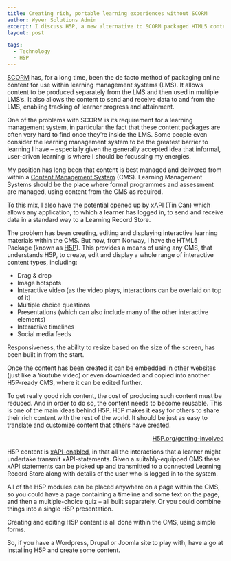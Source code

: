 ```yaml
---
title: Creating rich, portable learning experiences without SCORM
author: Wyver Solutions Admin
excerpt: I discuss H5P, a new alternative to SCORM packaged HTML5 content which allows content to be created, edited and displayed in any H5P-enabled content management system, and then embedded just like a Youtube video.
layout: post

tags:
  - Technology
  - H5P
---
```

<a href="http://www.adlnet.gov/capabilities/scorm.html" target="_blank">SCORM</a> has, for a long time, been the de facto method of packaging online content for use within learning management systems (LMS). It allows content to be produced separately from the LMS and then used in multiple LMS&#8217;s. It also allows the content to send and receive data to and from the LMS, enabling tracking of learner progress and attainment.

One of the problems with SCORM is its requirement for a learning management system, in particular the fact that these content packages are often very hard to find once they&#8217;re inside the LMS. Some people even consider the learning management system to be the greatest barrier to learning I have &#8211; especially given the generally accepted idea that informal, user-driven learning is where I should be focussing my energies.

My position has long been that content is best managed and delivered from within a <a href="http://en.wikipedia.org/wiki/Content_management_system" target="_blank">Content Management System</a> (CMS). Learning Management Systems should be the place where formal programmes and assessment are managed, using content from the CMS as required.

To this mix, I also have the potential opened up by xAPI (Tin Can) which allows any application, to which a learner has logged in, to send and receive data in a standard way to a Learning Record Store.

The problem has been creating, editing and displaying interactive learning materials within the CMS. But now, from Norway, I have the HTML5 Package (known as <a href="http://h5p.org/" target="_blank">H5P</a>). This provides a means of using any CMS, that understands H5P, to create, edit and display a whole range of interactive content types, including:

  * Drag &amp; drop
  * Image hotspots
  * Interactive video (as the video plays, interactions can be overlaid on top of it)
  * Multiple choice questions
  * Presentations (which can also include many of the other interactive elements)
  * Interactive timelines
  * Social media feeds

Responsiveness, the ability to resize based on the size of the screen, has been built in from the start.

Once the content has been created it can be embedded in other websites (just like a Youtube video) or even downloaded and copied into another H5P-ready CMS, where it can be edited further.

<div class="panel">
To get really good rich content, the cost of producing such content must be reduced. And in order to do so, the content needs to become reusable. This is one of the main ideas behind H5P. H5P makes it easy for others to share their rich content with the rest of the world. It should be just as easy to translate and customize content that others have created.

<p style="text-align: right;">
   <a href="http://h5p.org/getting-involved" target="_blank">H5P.org/getting-involved</a>
 </p>

</div>

H5P content is <a href="http://h5p.org/documentation/x-api" target="_blank">xAPI-enabled</a>, in that all the interactions that a learner might undertake transmit xAPI-statements. Given a suitably-equipped CMS these xAPI statements can be picked up and transmitted to a connected Learning Record Store along with details of the user who is logged in to the system.

All of the H5P modules can be placed anywhere on a page within the CMS, so you could have a page containing a timeline and some text on the page, and then a multiple-choice quiz &#8211; all built separately. Or you could combine things into a single H5P presentation.

Creating and editing H5P content is all done within the CMS, using simple forms.

So, if you have a Wordpress, Drupal or Joomla site to play with, have a go at installing H5P and create some content.
